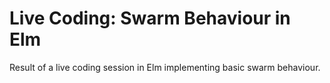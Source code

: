 # Live Coding: Swarm Behaviour in Elm

Result of a live coding session in Elm implementing basic swarm behaviour.
